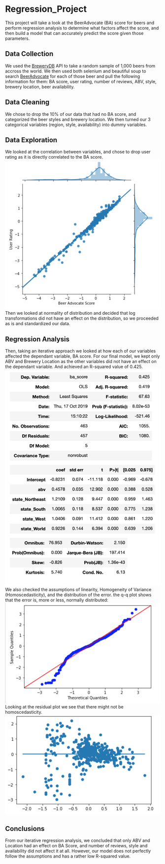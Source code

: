 # Regression_Project
This project will take a look at the BeerAdvocate (BA) score for beers and perform regression analysis to determine what factors affect the score, and then build a model that can accurately predict the score given those parameters.

## Data Collection
We used the [BreweryDB](https://www.brewerydb.com) API to take a random sample of 1,000 beers from accross the world.
We then used both selenium and beautiful soup to search [BeerAdvocate](https://www.beeradvocate.com) for each of those beer and pull the following information for them: BA score, user rating, number of reviews, ABV, style, brewery location, beer availability.

## Data Cleaning
We chose to drop the 10% of our data that had no BA score, and categorized the beer styles and brewery location.
We then turned our 3 categorical variables (region, style, availability) into dummy variables.

## Data Exploration
We looked at the correlation between variables, and chose to drop user rating as it is directly correlated to the BA score.
![linear Relationship](ba_user_linearity.png)
Then we looked at normality of distribution and decided that log transformations did not have an effect on the distribution, so we proceeded as is and standardized our data.
## Regression Analysis
Then, taking an iterative approach we looked at how each of our variables affected the dependant variable, BA score.
For our final model, we kept only ABV and Brewery Location as the other variables did not have an effect on the dependant variable. And achieved an R-squared value of 0.425.
![final_model](final_model.png)
We also checked the assumptions of linearity, Homogeneity of Variance (Homoscedasticity), and the distribution of the error.
the q-q plot shows that the error is, more or less, normally distributed:
![qq_plot](qq_plot.png)
Looking at the residual plot we see that there might not be homoscedasticity.
![residual_plot](residual.png)
## Conclusions
From our iterative regression analysis, we concluded that only ABV and Location had an effect on BA Score, and number of reviews, style and availability did not affect it at all. However, our model does not perfectly follow the assumptions and has a rather low R-squared value.
